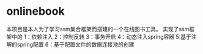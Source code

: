 # onlinebook
本项目是本人为了学习ssm集合框架而搭建的一个在线图书工具。
实现了ssm框架中的
  1：依赖注入
  2：控制反转
  3：事务开启
  4：动态注入spring容器
  5:基于注解的spring配置
  6：基于配置文件的数据连接池的创建
